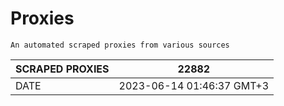 # Proxies
    An automated scraped proxies from various sources

| SCRAPED PROXIES | 22882            |
|-----------------|---------------------------|
| DATE            | 2023-06-14 01:46:37 GMT+3          |